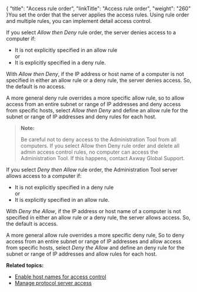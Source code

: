 {
    "title": "Access rule order",
    "linkTitle": "Access rule order",
    "weight": "260"
}You set the order that the server applies the access rules. Using rule order and multiple rules, you can implement detail access control.

If you select *Allow then Deny* rule order, the server denies access to a computer if:

-   It is not explicitly specified in an allow rule  
    or
-   It is explicitly specified in a deny rule.

With *Allow then Deny*, if the IP address or host name of a computer is not specified in either an allow rule or a deny rule, the server denies access. So, the default is no access.

A more general deny rule overrides a more specific allow rule, so to allow access from an entire subnet or range of IP addresses and deny access from specific hosts, select *Allow then Deny* and define an allow rule for the subnet or range of IP addresses and deny rules for each host.

> **Note:**
>
> Be careful not to deny access to the Administration Tool from all computers. If you select Allow then Deny rule order and delete all admin access control rules, no computer can access the Administration Tool. If this happens, contact Axway Global Support.

If you select *Deny then Allow* rule order, the Administration Tool server allows access to a computer if:

-   It is not explicitly specified in a deny rule  
    or
-   It is explicitly specified in an allow rule.

With *Deny the Allow*, if the IP address or host name of a computer is not specified in either an allow rule or a deny rule, the server allows access. So, the default is access.

A more general allow rule overrides a more specific deny rule, So to deny access from an entire subnet or range of IP addresses and allow access from specific hosts, select *Deny the Allow* and define an deny rule for the subnet or range of IP addresses and allow rules for each host.

**Related topics:**

-   [Enable host names for access control](../t_st_enablehostnamesforaccesscontrol)
-   [Manage protocol server access](../t_st_administrationtoolandprotocolserveraccess)
